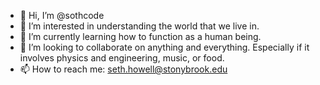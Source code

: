 - 👋 Hi, I’m @sothcode
- 👀 I’m interested in understanding the world that we live in.
- 🌱 I’m currently learning how to function as a human being.
- 💞️ I’m looking to collaborate on anything and everything.  Especially if it involves physics and engineering, music, or food.
- 📫 How to reach me: seth.howell@stonybrook.edu

<!---
sothcode/sothcode is a ✨ special ✨ repository because its `README.md` (this file) appears on your GitHub profile.
You can click the Preview link to take a look at your changes.
--->
